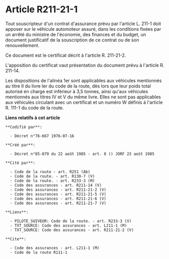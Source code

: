 # Article R211-21-1

Tout souscripteur d'un contrat d'assurance prévu par l'article L. 211-1 doit apposer sur le véhicule automoteur assuré, dans
les conditions fixées par un arrêté du ministre de l'économie, des finances et du budget, un document justificatif de la
souscription de ce contrat ou de son renouvellement.

Ce document est le certificat décrit à l'article R. 211-21-2.

L'apposition du certificat vaut présentation du document prévu à l'article R. 211-14.

Les dispositions de l'alinéa 1er sont applicables aux véhicules mentionnés au titre II du livre Ier du code de la route, dès
lors que leur poids total autorisé en charge est inférieur à 3,5 tonnes, ainsi qu'aux véhicules mentionnés aux titres IV et V
du même livre. Elles ne sont pas applicables aux véhicules circulant avec un certificat et un numéro W définis à l'article R.
111-1 du code de la route.

**Liens relatifs à cet article**

	**Codifié par**:

	  - Décret n°76-667 1976-07-16

	**Créé par**:

	  - Décret n°85-879 du 22 août 1985 - art. 8 () JORF 23 août 1985

	**Cité par**:

	  - Code de la route - art. R251 (Ab)
	  - Code de la route. - art. R130-7 (V)
	  - Code de la route. - art. R233-3 (M)
	  - Code des assurances - art. R211-14 (V)
	  - Code des assurances - art. R211-21-2 (V)
	  - Code des assurances - art. R211-21-5 (V)
	  - Code des assurances - art. R211-21-6 (V)
	  - Code des assurances - art. R211-21-7 (V)

	**Liens**:

	  - PILOTE_SUIVEUR: Code de la route. - art. R233-3 (V)
	  - TXT_SOURCE: Code des assurances - art. L211-1 (M)
	  - TXT_SOURCE: Code des assurances - art. R211-21-2 (V)

	**Cite**:

	  - Code des assurances - art. L211-1 (M)
	  - Code de la route R111-1
